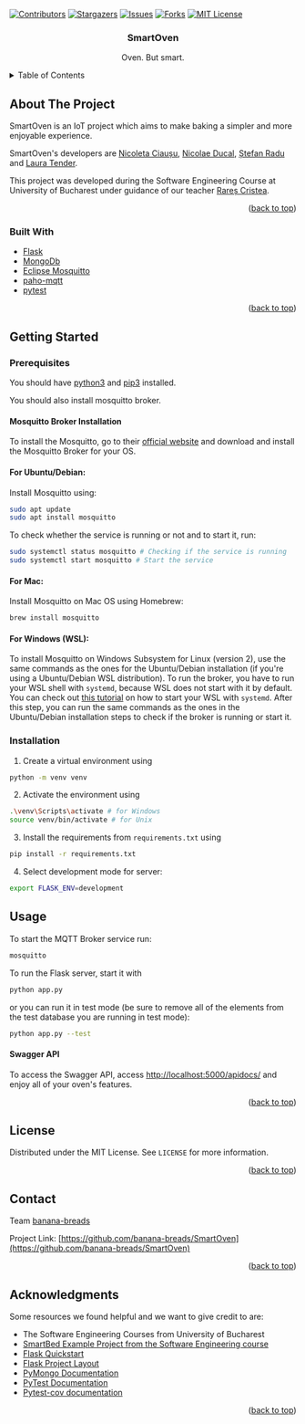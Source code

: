 <!-- README template used: https://github.com/othneildrew/Best-README-Template -->

<!-- PROJECT SHIELDS -->
[![Contributors][contributors-shield]][contributors-url]
[![Stargazers][stars-shield]][stars-url]
[![Issues][issues-shield]][issues-url]
[![Forks][forks-shield]][forks-url]
[![MIT License][license-shield]][license-url]

<h3 align="center">SmartOven</h3>
  <p align="center">
    Oven. But smart.
  </p>


<!-- TABLE OF CONTENTS -->
<details>
  <summary>Table of Contents</summary>
  <ol>
    <li>
      <a href="#about-the-project">About The Project</a>
      <ul>
        <li><a href="#built-with">Built With</a></li>
      </ul>
    </li>
    <li>
      <a href="#getting-started">Getting Started</a>
      <ul>
        <li><a href="#prerequisites">Prerequisites</a></li>
        <li><a href="#installation">Installation</a></li>
      </ul>
    </li>
    <li><a href="#usage">Usage</a></li>
    <li><a href="#license">License</a></li>
    <li><a href="#contact">Contact</a></li>
    <li><a href="#acknowledgments">Acknowledgments</a></li>
  </ol>
</details>

<!-- ABOUT THE PROJECT -->
## About The Project

SmartOven is an IoT project which aims to make baking a simpler and more enjoyable experience. 

SmartOven's developers are 
<a href="https://github.com/mehanix">Nicoleta Ciaușu</a>,
<a href="https://github.com/Nicu-Ducal">Nicolae Ducal</a>,
<a href="https://github.com/Stefan-Radu">Ștefan Radu</a> and
<a href="https://github.com/lauratender">Laura Tender</a>.

This project was developed during the Software Engineering Course at University of Bucharest under guidance of our teacher <a href="https://github.com/raresito">Rareș Cristea</a>.

<p align="right">(<a href="#top">back to top</a>)</p>

### Built With

* [Flask](https://flask.palletsprojects.com/en/2.0.x/)
* [MongoDb](https://www.mongodb.com/)
* [Eclipse Mosquitto](https://mosquitto.org/)
* [paho-mqtt](https://pypi.org/project/paho-mqtt/)
* [pytest](https://docs.pytest.org/en/6.2.x/)

<p align="right">(<a href="#top">back to top</a>)</p>

<!-- GETTING STARTED -->
## Getting Started

### Prerequisites
You should have [python3](https://www.python.org/downloads/) and [pip3](https://pypi.org/project/pip/) installed.

You should also install mosquitto broker.
#### Mosquitto Broker Installation
To install the Mosquitto, go to their [official website](https://mosquitto.org/download/) and download and install the Mosquitto Broker for your OS.

#### For Ubuntu/Debian:
Install Mosquitto using:
```bash
sudo apt update
sudo apt install mosquitto
```
To check whether the service is running or not and to start it, run:
```bash
sudo systemctl status mosquitto # Checking if the service is running
sudo systemctl start mosquitto # Start the service
```

#### For Mac: 
Install Mosquitto on Mac OS using Homebrew:
```bash
brew install mosquitto
```

#### For Windows (WSL):
To install Mosquitto on Windows Subsystem for Linux (version 2), use the same commands as the ones for the Ubuntu/Debian installation (if you're using a Ubuntu/Debian WSL distribution). To run the broker, you have to run your WSL shell with `systemd`, because WSL does not start with it by default. You can check out [this tutorial](https://github.com/DamionGans/ubuntu-wsl2-systemd-script) on how to start your WSL with `systemd`. After this step, you can run the same commands as the ones in the Ubuntu/Debian installation steps to check if the broker is running or start it.

### Installation
1. Create a virtual environment using 
```bash
python -m venv venv
```

2. Activate the environment using
```bash
.\venv\Scripts\activate # for Windows
source venv/bin/activate # for Unix
```

3. Install the requirements from `requirements.txt` using 
```bash
pip install -r requirements.txt 
```

4. Select development mode for server:
```bash
export FLASK_ENV=development
```

<!-- USAGE EXAMPLES -->
## Usage
To start the MQTT Broker service run:
```bash
mosquitto
```

To run the Flask server, start it with
```bash
python app.py
```
or you can run it in test mode (be sure to remove all of the elements from the test database you are running in test mode):
```bash
python app.py --test 
```

#### Swagger API
To access the Swagger API, access [http://localhost:5000/apidocs/]() and enjoy all of your oven's features.
<p align="right">(<a href="#top">back to top</a>)</p>

<!-- LICENSE -->
## License

Distributed under the MIT License. See `LICENSE` for more information.

<p align="right">(<a href="#top">back to top</a>)</p>


<!-- CONTACT -->
## Contact

Team [banana-breads](https://github.com/banana-breads)

Project Link: [https://github.com/banana-breads/SmartOven](https://github.com/banana-breads/SmartOven)

<p align="right">(<a href="#top">back to top</a>)</p>


<!-- ACKNOWLEDGMENTS -->
## Acknowledgments

Some resources we found helpful and we want to give credit to are:

* The Software Engineering Courses from University of Bucharest
* [SmartBed Example Project from the Software Engineering course](https://github.com/raresito/SmartBed-RESTApi-example)
* [Flask Quickstart](https://flask.palletsprojects.com/en/2.0.x/quickstart/)
* [Flask Project Layout](https://flask.palletsprojects.com/en/2.0.x/tutorial/layout/)
* [PyMongo Documentation](https://pymongo.readthedocs.io/en/stable/tutorial.html)
* [PyTest Documentation](https://docs.pytest.org/en/6.2.x/contents.html)
* [Pytest-cov documentation](https://pytest-cov.readthedocs.io/en/latest/)

<p align="right">(<a href="#top">back to top</a>)</p>


<!-- MARKDOWN LINKS -->
<!-- https://www.markdownguide.org/basic-syntax/#reference-style-links -->

[contributors-shield]: https://img.shields.io/github/contributors/banana-breads/SmartOven.svg?style=for-the-badge
[contributors-url]: https://github.com/banana-breads/banana-breads/SmartOven/graphs/contributors

[stars-shield]: https://img.shields.io/github/stars/banana-breads/SmartOven.svg?style=for-the-badge
[stars-url]: https://github.com/banana-breads/SmartOven/stargazers

[issues-shield]: https://img.shields.io/github/issues/banana-breads/SmartOven.svg?style=for-the-badge
[issues-url]: https://github.com/banana-breads/SmartOven/issues

[license-shield]: https://img.shields.io/github/license/banana-breads/SmartOven.svg?style=for-the-badge
[license-url]: https://github.com/banana-breads/SmartOven/blob/master/LICENSE

[forks-shield]: https://img.shields.io/github/forks/banana-breads/SmartOven.svg?style=for-the-badge
[forks-url]: https://github.com/banana-breads/SmartOven/network/members
